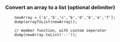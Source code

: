 ### Convert an array to a list (optional delimiter)

```luceescript+trycf
	newArray = ['a','b','c','b','d','b','e','f'];
	dump(arrayToList(newArray));

    // member function, with custom seperator
	dump(newArray.toList('--'));
```
